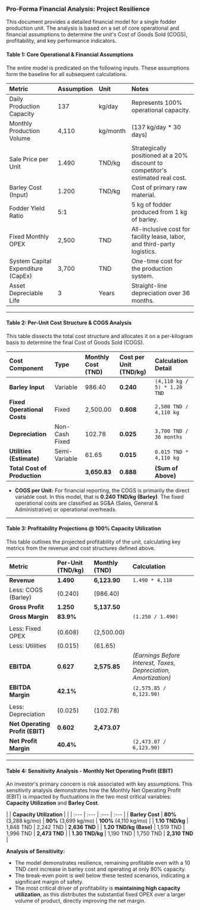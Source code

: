 ### **Pro-Forma Financial Analysis: Project Resilience**

This document provides a detailed financial model for a single fodder production unit. The analysis is based on a set of core operational and financial assumptions to determine the unit's Cost of Goods Sold (COGS), profitability, and key performance indicators.

#### **Table 1: Core Operational & Financial Assumptions**

The entire model is predicated on the following inputs. These assumptions form the baseline for all subsequent calculations.

| Metric | Assumption | Unit | Notes |
| :--- | :--- | :--- | :--- |
| Daily Production Capacity | 137 | kg/day | Represents 100% operational capacity. |
| Monthly Production Volume | 4,110 | kg/month | (137 kg/day * 30 days) |
| Sale Price per Unit | 1.490 | TND/kg | Strategically positioned at a 20% discount to competitor's estimated real cost. |
| Barley Cost (Input) | 1.200 | TND/kg | Cost of primary raw material. |
| Fodder Yield Ratio | 5:1 | | 5 kg of fodder produced from 1 kg of barley. |
| Fixed Monthly OPEX | 2,500 | TND | All-inclusive cost for facility lease, labor, and third-party logistics. |
| System Capital Expenditure (CapEx) | 3,700 | TND | One-time cost for the production system. |
| Asset Depreciable Life | 3 | Years | Straight-line depreciation over 36 months. |

---

#### **Table 2: Per-Unit Cost Structure & COGS Analysis**

This table dissects the total cost structure and allocates it on a per-kilogram basis to determine the final Cost of Goods Sold (COGS).

| Cost Component | Type | Monthly Cost (TND) | **Cost per Unit (TND/kg)** | Calculation Detail |
| :--- | :--- | :--- | :--- | :--- |
| **Barley Input** | Variable | 986.40 | **0.240** | `(4,110 kg / 5) * 1.20 TND` |
| **Fixed Operational Costs** | Fixed | 2,500.00 | **0.608** | `2,500 TND / 4,110 kg` |
| **Depreciation** | Non-Cash Fixed | 102.78 | **0.025** | `3,700 TND / 36 months` |
| **Utilities (Estimate)** | Semi-Variable | 61.65 | **0.015** | `0.015 TND * 4,110 kg` |
| **Total Cost of Production** | | **3,650.83** | **0.888** | **(Sum of Above)** |

*   **COGS per Unit:** For financial reporting, the COGS is primarily the direct variable cost. In this model, that is **0.240 TND/kg (Barley)**. The fixed operational costs are classified as SG&A (Sales, General & Administrative) or operational overheads.

---

#### **Table 3: Profitability Projections @ 100% Capacity Utilization**

This table outlines the projected profitability of the unit, calculating key metrics from the revenue and cost structures defined above.

| Metric | Per-Unit (TND/kg) | Monthly (TND) | Calculation |
| :--- | :--- | :--- | :--- |
| **Revenue** | **1.490** | **6,123.90** | `1.490 * 4,110` |
| Less: COGS (Barley) | (0.240) | (986.40) | |
| **Gross Profit** | **1.250** | **5,137.50** | |
| **Gross Margin** | **83.9%** | | `(1.250 / 1.490)` |
| | | | |
| Less: Fixed OPEX | (0.608) | (2,500.00) | |
| Less: Utilities | (0.015) | (61.65) | |
| **EBITDA** | **0.627** | **2,575.85** | *(Earnings Before Interest, Taxes, Depreciation, Amortization)* |
| **EBITDA Margin** | **42.1%** | | `(2,575.85 / 6,123.90)` |
| | | | |
| Less: Depreciation | (0.025) | (102.78) | |
| **Net Operating Profit (EBIT)** | **0.602** | **2,473.07** | |
| **Net Profit Margin** | **40.4%** | | `(2,473.07 / 6,123.90)` |

---

#### **Table 4: Sensitivity Analysis - Monthly Net Operating Profit (EBIT)**

An investor's primary concern is risk associated with key assumptions. This sensitivity analysis demonstrates how the Monthly Net Operating Profit (EBIT) is impacted by fluctuations in the two most critical variables: **Capacity Utilization** and **Barley Cost**.

| | **Capacity Utilization** | |
| :--- | :--- | :--- | :--- |
| **Barley Cost** | **80%** (3,288 kg/mo) | **90%** (3,699 kg/mo) | **100%** (4,110 kg/mo) |
| **1.10 TND/kg** | 1,848 TND | 2,242 TND | **2,636 TND** |
| **1.20 TND/kg (Base)** | 1,519 TND | 1,996 TND | **2,473 TND** |
| **1.30 TND/kg** | 1,190 TND | 1,750 TND | **2,310 TND** |

**Analysis of Sensitivity:**
*   The model demonstrates resilience, remaining profitable even with a 10 TND cent increase in barley cost and operating at only 80% capacity.
*   The break-even point is well below these tested scenarios, indicating a significant margin of safety.
*   The most critical driver of profitability is **maintaining high capacity utilization**, as this distributes the substantial fixed OPEX over a larger volume of product, directly improving the net margin.
